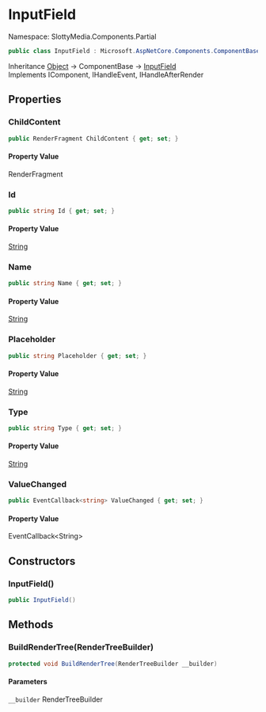 # InputField

Namespace: SlottyMedia.Components.Partial

```csharp
public class InputField : Microsoft.AspNetCore.Components.ComponentBase, Microsoft.AspNetCore.Components.IComponent, Microsoft.AspNetCore.Components.IHandleEvent, Microsoft.AspNetCore.Components.IHandleAfterRender
```

Inheritance [Object](https://docs.microsoft.com/en-us/dotnet/api/system.object) → ComponentBase → [InputField](./slottymedia.components.partial.inputfield.md)<br>
Implements IComponent, IHandleEvent, IHandleAfterRender

## Properties

### **ChildContent**

```csharp
public RenderFragment ChildContent { get; set; }
```

#### Property Value

RenderFragment<br>

### **Id**

```csharp
public string Id { get; set; }
```

#### Property Value

[String](https://docs.microsoft.com/en-us/dotnet/api/system.string)<br>

### **Name**

```csharp
public string Name { get; set; }
```

#### Property Value

[String](https://docs.microsoft.com/en-us/dotnet/api/system.string)<br>

### **Placeholder**

```csharp
public string Placeholder { get; set; }
```

#### Property Value

[String](https://docs.microsoft.com/en-us/dotnet/api/system.string)<br>

### **Type**

```csharp
public string Type { get; set; }
```

#### Property Value

[String](https://docs.microsoft.com/en-us/dotnet/api/system.string)<br>

### **ValueChanged**

```csharp
public EventCallback<string> ValueChanged { get; set; }
```

#### Property Value

EventCallback&lt;String&gt;<br>

## Constructors

### **InputField()**

```csharp
public InputField()
```

## Methods

### **BuildRenderTree(RenderTreeBuilder)**

```csharp
protected void BuildRenderTree(RenderTreeBuilder __builder)
```

#### Parameters

`__builder` RenderTreeBuilder<br>
